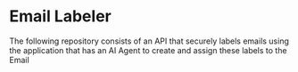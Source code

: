 # Email Labeler
The following repository consists of an API that securely labels emails using the application that has an AI Agent to create and assign these labels to the Email